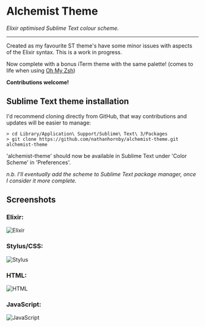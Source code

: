 # Alchemist Theme

*Elixir optimised Sublime Text colour scheme.*

---

Created as my favourite ST theme's have some minor issues with aspects of the Elixir syntax. This is a work in progress.

Now complete with a bonus iTerm theme with the same palette! (comes to life when using [Oh My Zsh](http://ohmyz.sh/))

**Contributions welcome!**

## Sublime Text theme installation

I'd recommend cloning directly from GitHub, that way contributions and updates will be easier to manage:

```
> cd Library/Application\ Support/Sublime\ Text\ 3/Packages
> git clone https://github.com/nathanhornby/alchemist-theme.git alchemist-theme
```

'alchemist-theme' should now be available in Sublime Text under 'Color Scheme' in 'Preferences'.

*n.b. I'll eventually add the scheme to Sublime Text package manager, once I consider it more complete.*

## Screenshots

### Elixir:
![Elixir](http://i.imgur.com/5zfeeO6.png)

### Stylus/CSS:
![Stylus](http://i.imgur.com/jefulxM.png)

### HTML:
![HTML](http://i.imgur.com/qb34YCW.png)

### JavaScript:
![JavaScript](http://i.imgur.com/BpNp5tk.png)
